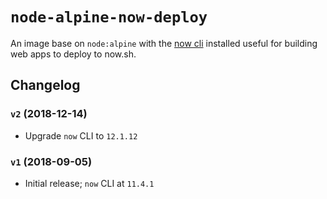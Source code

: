 # `node-alpine-now-deploy`

An image base on `node:alpine` with the [now cli](https://now.sh/) installed useful for building
web apps to deploy to now.sh.

## Changelog

### `v2` (2018-12-14)

 - Upgrade `now` CLI to `12.1.12`

### `v1` (2018-09-05)

 - Initial release; `now` CLI at `11.4.1`
